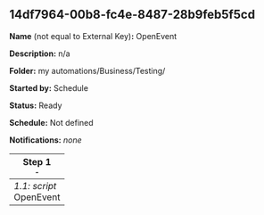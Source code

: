 ## 14df7964-00b8-fc4e-8487-28b9feb5f5cd

**Name** (not equal to External Key)**:** OpenEvent

**Description:** n/a

**Folder:** my automations/Business/Testing/

**Started by:** Schedule

**Status:** Ready

**Schedule:** Not defined

**Notifications:** _none_


| Step 1<br>_<small>-</small>_ |
| --- |
| _1.1: script_<br>OpenEvent |
